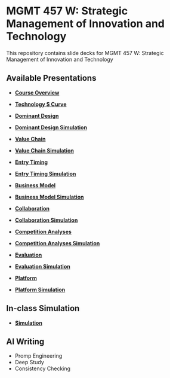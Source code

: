
# MGMT 457 W: Strategic Management of Innovation and Technology

This repository contains slide decks for MGMT 457 W: Strategic Management of Innovation and Technology

## Available Presentations

*   **[Course Overview](./slides_overview/Overview.html)**

*   **[Technology S Curve](./slides_techcomplement/TechnologyScurve.html)**

*   **[Dominant Design](./slides_dominantdesign/img/DominantDesignslides.html)**
*   **[Dominant Design Simulation](./slides_dominantdesign/img/DominantDesign_simulation.html)**

*   **[Value Chain](./slides_valuechain/ValueChain.html)**
*   **[Value Chain Simulation](./slides_valuechain/ValueChainSimulation.html)**

*   **[Entry Timing](./slides_entrytiming/EntryTiming.html)**
*   **[Entry Timing Simulation](./slides_entrytiming/EntryTimingSimulation.html)**

*   **[Business Model](./slides_businessmodel/BusinessModel.html)**
*   **[Business Model Simulation](./slides_businessmodel/BusinessModelSimulation.html)**

*   **[Collaboration](./slides_collaboration/Collaboration.html)**
*   **[Collaboration Simulation](./slides_collaboration/CollaborationSimulation.html)**

*   **[Competition Analyses](./slides_competitionanalyses/CompetitionAnalyses.html)**
*   **[Competition Analyses Simulation](./slides_competitionanalyses/CompetitionAnalysesSimulation.html)**

*   **[Evaluation](./slides_evaluation/Evaluation.html)**
*   **[Evaluation Simulation](./slides_evaluation/EvaluationSimulation.html)**

*   **[Platform](./slides_platform/Platform.html)**
*   **[Platform Simulation](./slides_platform/PlatformSimulation.html)**


## In-class Simulation

*   **[Simulation](https://bcs.statherian.com)**

## AI Writing

* Promp Engineering
* Deep Study
* Consistency Checking
